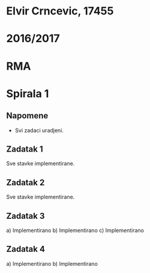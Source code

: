 # Elvir Crncevic, 17455
# 2016/2017
# RMA

# Spirala 1

## Napomene
* Svi zadaci uradjeni.

## Zadatak 1
Sve stavke implementirane.

## Zadatak 2
Sve stavke implementirane.

## Zadatak 3
a) Implementirano
b) Implementirano
c) Implementirano

## Zadatak 4
a) Implementirano
b) Implementirano

